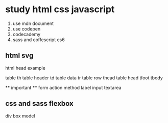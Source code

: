 # study html css javascript

1. use mdn document 
2. use codepen
3. codecademy 
4. sass and coffescript es6 

## html svg 
html head example 

<head>
<meta charset="utf-8">
<title>My</title>
<link rel="stylesheet" href="style.css">
<script src="myscripts.js"></script>
</head>

table 
th table header
td table data
tr table row
thead table head  tfoot tbody

** important ** 
form action method
label input textarea

## css and sass flexbox 

div 
box model
